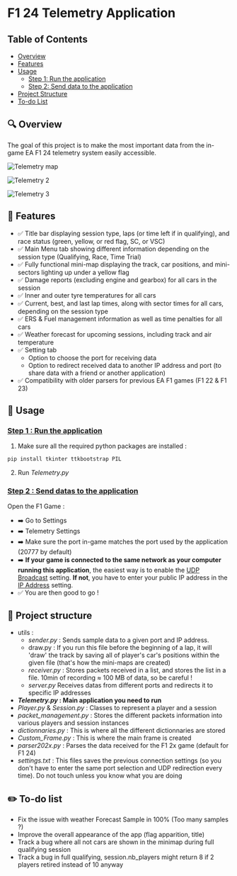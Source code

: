 # F1 24 Telemetry Application

## Table of Contents

- [Overview](#overview)
- [Features](#features)
- [Usage](#usage)
  - [Step 1: Run the application](#step1)
  - [Step 2: Send data to the application](#step2)
- [Project Structure](#project-structure)
- [To-do List](#to-do-list)

## 🔍 Overview <a id="overview"></a>
The goal of this project is to make the most important data from the in-game EA F1 24 telemetry system easily accessible.

![Telemetry map](https://github.com/Fredrik2002/f1-23-telemetry-application/assets/86866135/7b1ce85e-f57d-4861-b7f5-10bee4ad9b11)

![Telemetry 2](https://github.com/Fredrik2002/f1-23-telemetry-application/assets/86866135/3653b8ae-4604-402a-886b-45e6cf7147d5)

![Telemetry 3](https://github.com/Fredrik2002/f1-23-telemetry-application/assets/86866135/ff73f7f2-b7c2-48e1-b547-4eebc37fae1c)

## 🚀 Features <a id="features"></a>
- ✅ Title bar displaying session type, laps (or time left if in qualifying), and race status (green, yellow, or red flag, SC, or VSC)
- ✅ Main Menu tab showing different information depending on the session type (Qualifying, Race, Time Trial)
- ✅ Fully functional mini-map displaying the track, car positions, and mini-sectors lighting up under a yellow flag
- ✅ Damage reports (excluding engine and gearbox) for all cars in the session
- ✅ Inner and outer tyre temperatures for all cars
- ✅ Current, best, and last lap times, along with sector times for all cars, depending on the session type
- ✅ ERS & Fuel management information as well as time penalties for all cars
- ✅ Weather forecast for upcoming sessions, including track and air temperature
- ✅ Setting tab
  -  Option to choose the port for receiving data
  -  Option to redirect received data to another IP address and port (to share data with a friend or another application)
- ✅ Compatibility with older parsers for previous EA F1 games (F1 22 & F1 23)


## 🔧 Usage <a id="usage"></a>
### <ins>Step 1 : Run the application</ins><a id="step1"></a>
1. Make sure all the required python packages are installed :

```bash
pip install tkinter ttkbootstrap PIL
``` 
2. Run *Telemetry.py*

### <ins>Step 2 : Send datas to the application </ins> <a id="step2"></a>
Open the F1 Game :
- ➡️ Go to Settings 
- ➡️ Telemetry Settings
- ➡️ Make sure the port in-game matches the port used by the application (20777 by default)
- ➡️ **If your game is connected to the same network as your computer running this application**, the easiest way is to enable the <u>UDP Broadcast</u> setting.
**If not**, you have to enter your public IP address in the <u>IP Address</u> setting.
- ✅ You are then good to go !


## 📘 Project structure <a id="project-structure"></a>
* utils :
    * *sender.py* : Sends sample data to a given port and IP address.
    * draw.py : If you run this file before the beginning of a lap, it will 'draw' the track by saving all of player's car's positions within the given file (that's how the mini-maps are created)
    * *receiver.py* : Stores packets received in a list, and stores the list in a file. 10min of recording ≈ 100 MB of data, so be careful !
    * *server.py* Receives datas from different ports and redirects it to specific IP addresses
* __*Telemetry.py* : Main application you need to run__
* *Player.py* & *Session.py* : Classes to represent a player and a session
* *packet_management.py* : Stores the different packets information into various players and session instances
* *dictionnaries.py* : This is where all the different dictionnaries are stored
* *Custom_Frame.py* : This is where the main frame is created
* *parser202x.py* : Parses the data received for the F1 2x game (default for F1 24)
* *settings.txt* : This files saves the previous connection settings (so you don't have to enter the same port selection and UDP redirection every time). Do not touch unless you know what you are doing

## ✏️ To-do list <a id="to-do-list"></a>
* Fix the issue with weather Forecast Sample in 100% (Too many samples ?)
* Improve the overall appearance of the app (flag apparition, title)
* Track a bug where all not cars are shown in the minimap during full qualifying session
* Track a bug in full qualifying, session.nb_players might return 8 if 2 players retired instead of 10 anyway


